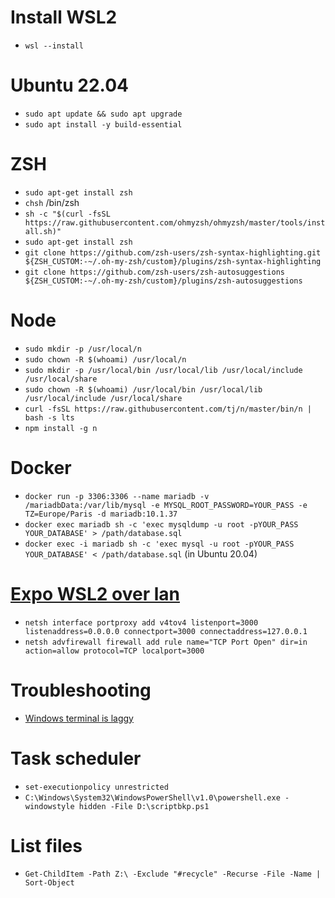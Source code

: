 # Install WSL2
- `wsl --install`

# Ubuntu 22.04
- `sudo apt update && sudo apt upgrade`
- `sudo apt install -y build-essential`

# ZSH
- `sudo apt-get install zsh`
- `chsh` /bin/zsh
- `sh -c "$(curl -fsSL https://raw.githubusercontent.com/ohmyzsh/ohmyzsh/master/tools/install.sh)"`
- `sudo apt-get install zsh`
- `git clone https://github.com/zsh-users/zsh-syntax-highlighting.git ${ZSH_CUSTOM:-~/.oh-my-zsh/custom}/plugins/zsh-syntax-highlighting`
- `git clone https://github.com/zsh-users/zsh-autosuggestions ${ZSH_CUSTOM:-~/.oh-my-zsh/custom}/plugins/zsh-autosuggestions`

# Node
- `sudo mkdir -p /usr/local/n`
- `sudo chown -R $(whoami) /usr/local/n`
- `sudo mkdir -p /usr/local/bin /usr/local/lib /usr/local/include /usr/local/share`
- `sudo chown -R $(whoami) /usr/local/bin /usr/local/lib /usr/local/include /usr/local/share`
- `curl -fsSL https://raw.githubusercontent.com/tj/n/master/bin/n | bash -s lts`
- `npm install -g n`

# Docker
- `docker run -p 3306:3306 --name mariadb -v /mariadbData:/var/lib/mysql -e MYSQL_ROOT_PASSWORD=YOUR_PASS -e TZ=Europe/Paris -d mariadb:10.1.37`
- `docker exec mariadb sh -c 'exec mysqldump -u root -pYOUR_PASS YOUR_DATABASE' > /path/database.sql`
- `docker exec -i mariadb sh -c 'exec mysql -u root -pYOUR_PASS YOUR_DATABASE' < /path/database.sql` (in Ubuntu 20.04)

# [Expo WSL2 over lan](https://stackoverflow.com/questions/61002681/connecting-to-wsl2-server-via-local-network)
- `netsh interface portproxy add v4tov4 listenport=3000 listenaddress=0.0.0.0 connectport=3000 connectaddress=127.0.0.1`
- `netsh advfirewall firewall add rule name="TCP Port Open" dir=in action=allow protocol=TCP localport=3000`

# Troubleshooting
- [Windows terminal is laggy](https://github.com/microsoft/terminal/issues/649#issuecomment-736124145)


# Task scheduler
- `set-executionpolicy unrestricted`
- `C:\Windows\System32\WindowsPowerShell\v1.0\powershell.exe -windowstyle hidden -File D:\scriptbkp.ps1`

# List files
- `Get-ChildItem -Path Z:\ -Exclude "#recycle" -Recurse -File -Name | Sort-Object`
